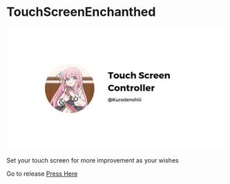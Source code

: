# TouchScreenEnchanthed


<p align="center">
  <img src="https://raw.githubusercontent.com/Kurodenshiii/TouchScreenEnchanthed/main/photo_2023-08-13_17-33-14.jpg">
</p>

Set your touch screen for more improvement as your wishes

Go to release <a href="https://github.com/Kurodenshiii/TouchScreenEnchanthed/releases/tag/Publish">Press Here</a>
